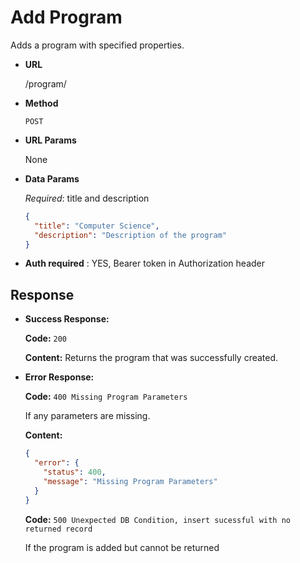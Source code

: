 # Add Program

Adds a program with specified properties.

- **URL**

  /program/

- **Method**

  `POST`

- **URL Params**

  None

- **Data Params**

  _Required_: title and description

  ```json
  {
    "title": "Computer Science",
    "description": "Description of the program"
  }
  ```

- **Auth required** : YES, Bearer token in Authorization header

## Response

- **Success Response:**

  **Code:**
  `200`

  **Content:**
  Returns the program that was successfully created.

- **Error Response:**

  **Code:**
  `400 Missing Program Parameters`

  If any parameters are missing.

  **Content:**

  ```json
  {
    "error": {
      "status": 400,
      "message": "Missing Program Parameters"
    }
  }
  ```

  **Code:**
  `500 Unexpected DB Condition, insert sucessful with no returned record`

  If the program is added but cannot be returned

